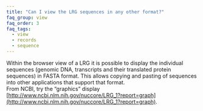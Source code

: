 ```yaml
---
title: "Can I view the LRG sequences in any other format?"
faq_group: view
faq_order: 3
faq_tags:
  - view
  - records
  - sequence
---
```


Within the browser view of a LRG it is possible to display the individual sequences (genomic DNA, transcripts and their translated protein sequences) in FASTA format. This allows copying and pasting of sequences into other applications that support that format.  
From NCBI, try the “graphics” display [http://www.ncbi.nlm.nih.gov/nuccore/LRG_1?report=graph](http://www.ncbi.nlm.nih.gov/nuccore/LRG_1?report=graph).
